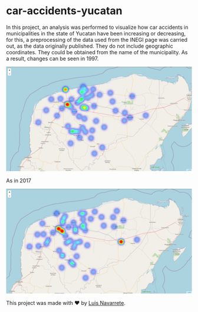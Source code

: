 # car-accidents-yucatan

In this project, an analysis was performed to visualize how car accidents in municipalities in the state of Yucatan have been increasing or decreasing, for this, a preprocessing of the data used from the INEGI page was carried out, as the data originally published. They do not include geographic coordinates. They could be obtained from the name of the municipality. As a result, changes can be seen in 1997.

<p align='center'>
  <img src='https://github.com/Luisbaduy97/car-accidents-yucatan/blob/master/1997.png'>
</p>

As in 2017

<p align='center'>
  <img src='https://github.com/Luisbaduy97/car-accidents-yucatan/blob/master/2017.png'>
</p>

This project was made with :heart: by <a href='https://www.linkedin.com/in/luis-navarrete-baduy-53bb30176/'>Luis Navarrete</a>.
